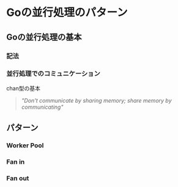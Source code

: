 # Goの並行処理のパターン

## Goの並行処理の基本

### 記法

<!--go func(){}()-->
<!--mermaidのgantt, sequenceで説明-->

### 並行処理でのコミュニケーション

<!--chan, types-->
<!--sequence diagram like queue -->

chan型の基本

> *"Don't communicate by sharing memory; share memory by communicating"*

## パターン

### Worker Pool

### Fan in

### Fan out
